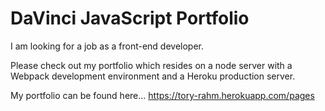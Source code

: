 # DaVinci JavaScript Portfolio

I am looking for a job as a front-end developer.

Please check out my portfolio which resides on a node server with a Webpack development environment and a Heroku production server.

My portfolio can be found here... https://tory-rahm.herokuapp.com/pages
